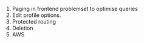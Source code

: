 1. Paging in frontend problemset to optimise queries
2. Edit profile options.
3. Protected routing
4. Deletion
5. AWS
